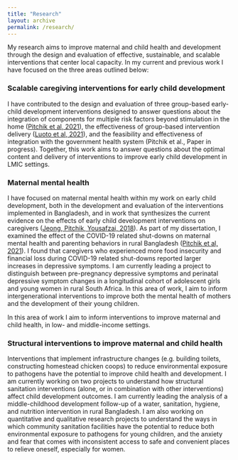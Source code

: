 ```yaml
---
title: "Research"
layout: archive
permalink: /research/
---
```


My research aims to improve maternal and child health and development through the design and evaluation of effective, sustainable, and scalable interventions that center local capacity. In my current and previous work I have focused on the three areas outlined below:

### Scalable caregiving interventions for early child development
I have contributed to the design and evaluation of three group-based early-child development interventions designed to answer questions about the integration of components for multiple risk factors beyond stimulation in the home (<a href="https://gh.bmj.com/content/6/3/e004307.abstract" target="_blank" rel="noopener noreferrer">Pitchik et al, 2021</a>), the effectiveness of group-based intervention delivery (<a href="https://www.thelancet.com/journals/langlo/article/PIIS2214-109X(20)30469-1/fulltext" target="_blank" rel="noopener noreferrer">Luoto et al, 2021</a>), and the feasibility and effectiveness of integration with the government health system (Pitchik et al., Paper in progress). Together, this work aims to answer questions about the optimal content and delivery of interventions to improve early child development in LMIC settings.

<!-- before comma used to be this  ([Pitchik et al, 2021](https://gh.bmj.com/content/6/3/e004307.abstract)) -->

### Maternal mental health
I have focused on maternal mental health within my work on early child development, both in the development and evaluation of the interventions implemented in Bangladesh, and in work that synthesizes the current evidence on the effects of early child development interventions on caregivers (<a href="https://publications.aap.org/pediatrics/article/141/4/e20173510/37794/Stimulation-Interventions-and-Parenting-in-Low-and?autologincheck=redirected?nfToken=00000000-0000-0000-0000-000000000000" target="_blank" rel="noopener noreferrer">Jeong, Pitchik, Yousafzai, 2018</a>). As part of my dissertation, I examined the effect of the COVID-19 related shut-downs on maternal mental health and parenting behaviors in rural Bangladesh (<a href="https://srcd.onlinelibrary.wiley.com/doi/full/10.1111/cdev.13651" target="_blank" rel="noopener noreferrer">Pitchik et al, 2021</a>). I found that caregivers who experienced more food insecurity and financial loss during COVID-19 related shut-downs reported larger increases in depressive symptoms. I am currently leading a project to distinguish between pre-pregnancy depressive symptoms and perinatal depressive symptom changes in a longitudinal cohort of adolescent girls and young women in rural South Africa. In this area of work, I aim to inform intergenerational interventions to improve both the mental health of mothers and the development of their young children.

In this area of work I aim to inform interventions to improve maternal and child health, in low- and middle-income settings.

### Structural interventions to improve maternal and child health
Interventions that implement infrastructure changes (e.g. building toilets, constructing homestead chicken coops) to reduce environmental exposure to pathogens have the potential to improve child health and development. I am currently working on two projects to understand how structural sanitation interventions (alone, or in combination with other interventions) affect child development outcomes. I am currently leading the analysis of a middle-childhood development follow-up of a water, sanitation, hygiene, and nutrition intervention in rural Bangladesh. I am also working on quantitative and qualitative research projects to understand the ways in which community sanitation facilities have the potential to reduce both environmental exposure to pathogens for young children, and the anxiety and fear that comes with inconsistent access to safe and convenient places to relieve oneself, especially for women.
